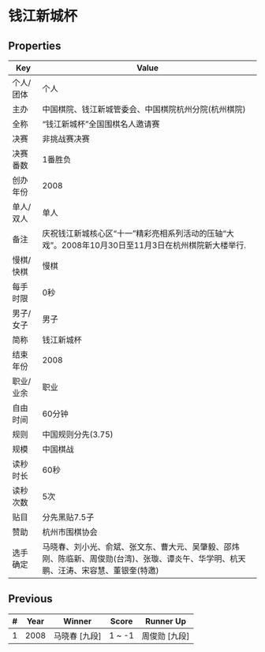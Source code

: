 # 钱江新城杯

## Properties

| Key | Value |
| --- | ----- |
| 个人/团体 | 个人 |
| 主办 | 中国棋院、钱江新城管委会、中国棋院杭州分院(杭州棋院) |
| 全称 | “钱江新城杯”全国围棋名人邀请赛 |
| 决赛 | 非挑战赛决赛 |
| 决赛番数 | 1番胜负 |
| 创办年份 | 2008 |
| 单人/双人 | 单人 |
| 备注 | 庆祝钱江新城核心区“十一”精彩亮相系列活动的压轴“大戏”。2008年10月30日至11月3日在杭州棋院新大楼举行. |
| 慢棋/快棋 | 慢棋 |
| 每手时限 | 0秒 |
| 男子/女子 | 男子 |
| 简称 | 钱江新城杯 |
| 结束年份 | 2008 |
| 职业/业余 | 职业 |
| 自由时间 | 60分钟 |
| 规则 | 中国规则分先(3.75) |
| 规模 | 中国棋战 |
| 读秒时长 | 60秒 |
| 读秒次数 | 5次 |
| 贴目 | 分先黑贴7.5子 |
| 赞助 | 杭州市围棋协会 |
| 选手确定 | 马晓春、刘小光、俞斌、张文东、曹大元、吴肇毅、邵炜刚、陈临新、周俊勋(台湾)、张璇、谭炎午、华学明、杭天鹏、汪涛、宋容慧、董银奎(特邀) |

## Previous

| # | Year | Winner | Score | Runner Up |
| --- | --- | --- | --- | --- |
| 1 | 2008 | 马晓春 [九段] | 1 ~ -1 | 周俊勋 [九段] |

